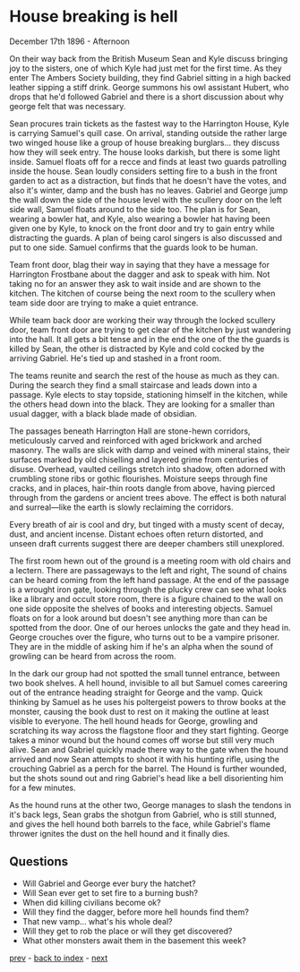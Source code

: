 # House breaking is hell

December 17th 1896 - Afternoon

On their way back from the British Museum Sean and Kyle discuss bringing joy to the sisters, one of which Kyle had just met for the first time. As they enter The Ambers Society building, they find Gabriel sitting in a high backed leather sipping a stiff drink. George summons his owl assistant Hubert, who drops that he'd followed Gabriel and there is a short discussion about why george felt that was necessary.

Sean procures train tickets as the fastest way to the Harrington House, Kyle is carrying Samuel's quill case. On arrival, standing outside the rather large two winged house like a group of house breaking burglars... they discuss how they will seek entry. The house looks darkish, but there is some light inside. Samuel floats off for a recce and finds at least two guards patrolling inside the house. Sean loudly considers setting fire to a bush in the front garden to act as a distraction, but finds that he doesn't have the votes, and also it's winter, damp and the bush has no leaves. Gabriel and George jump the wall down the side of the house level with the scullery door on the left side wall, Samuel floats around to the side too. The plan is for Sean, wearing a bowler hat, and Kyle, also wearing a bowler hat having been given one by Kyle, to knock on the front door and try to gain entry while distracting the guards. A plan of being carol singers is also discussed and put to one side. Samuel confirms that the guards look to be human.

Team front door, blag their way in saying that they have a message for Harrington Frostbane about the dagger and ask to speak with him. Not taking no for an answer they ask to wait inside and are shown to the kitchen. The kitchen of course being the next room to the scullery when team side door are trying to make a quiet entrance.

While team back door are working their way through the locked scullery door, team front door are trying to get clear of the kitchen by just wandering into the hall. It all gets a bit tense and in the end the one of the the guards is killed by Sean, the other is distracted by Kyle and cold cocked by the arriving Gabriel. He's tied up and stashed in a front room.

The teams reunite and search the rest of the house as much as they can. During the search they find a small staircase and leads down into a passage. Kyle elects to stay topside, stationing himself in the kitchen, while the others head down into the black. They are looking for a smaller than usual dagger, with a black blade made of obsidian.

The passages beneath Harrington Hall are stone-hewn corridors, meticulously carved and reinforced with aged brickwork and arched masonry. The walls are slick with damp and veined with mineral stains, their surfaces marked by old chiselling and layered grime from centuries of disuse. Overhead, vaulted ceilings stretch into shadow, often adorned with crumbling stone ribs or gothic flourishes. Moisture seeps through fine cracks, and in places, hair-thin roots dangle from above, having pierced through from the gardens or ancient trees above. The effect is both natural and surreal—like the earth is slowly reclaiming the corridors.

Every breath of air is cool and dry, but tinged with a musty scent of decay, dust, and ancient incense. Distant echoes often return distorted, and unseen draft currents suggest there are deeper chambers still unexplored.

The first room hewn out of the ground is a meeting room with old chairs and a lectern. There are passageways to the left and right, The sound of chains can be heard coming from the left hand passage. At the end of the passage is a wrought iron gate, looking through the plucky crew can see what looks like a library and occult store room, there is a figure chained to the wall on one side opposite the shelves of books and interesting objects. Samuel floats on for a look around but doesn't see anything more than can be spotted from the door. One of our heroes unlocks the gate and they head in. George crouches over the figure, who turns out to be a vampire prisoner. They are in the middle of asking him if he's an alpha when the sound of growling can be heard from across the room.

In the dark our group had not spotted the small tunnel entrance, between two book shelves. A hell hound, invisible to all but Samuel comes careering out of the entrance heading straight for George and the vamp. Quick thinking by Samuel as he uses his poltergeist powers to throw books at the monster, causing the book dust to rest on it making the outline at least visible to everyone. The hell hound heads for George, growling and scratching its way across the flagstone floor and they start fighting. George takes a minor wound but the hound comes off worse but still very much alive. Sean and Gabriel quickly made there way to the gate when the hound arrived and now Sean attempts to shoot it with his hunting rifle, using the crouching Gabriel as a perch for the barrel. The Hound is further wounded, but the shots sound out and ring Gabriel's head like a bell disorienting him for a few minutes.

As the hound runs at the other two, George manages to slash the tendons in it's back legs, Sean grabs the shotgun from Gabriel, who is still stunned, and gives the hell hound both barrels to the face, while Gabriel's flame thrower ignites the dust on the hell hound and it finally dies.

## Questions
* Will Gabriel and George ever bury the hatchet?
* Will Sean ever get to set fire to a burning bush?
* When did killing civilians become ok?
* Will they find the dagger, before more hell hounds find them?
* That new vamp... what's his whole deal?
* Will they get to rob the place or will they get discovered?
* What other monsters await them in the basement this week?

[prev](part-015) - [back to index](index) - [next](part-017)
